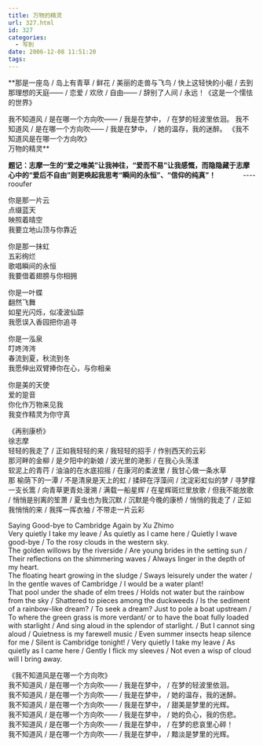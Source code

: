 ```yaml
---
title: 万物的精灵
url: 327.html
id: 327
categories:
  - 写到
date: 2006-12-08 11:51:20
tags:
---
```


**那是一座岛 / 岛上有青草 / 鲜花 / 美丽的走兽与飞鸟 / 快上这轻快的小艇 / 去到那理想的天庭—— / 恋爱 / 欢欣 / 自由—— / 辞别了人间 / 永远！《这是一个懦怯的世界》  
  
我不知道风 / 是在哪一个方向吹—— / 我是在梦中， / 在梦的轻波里依洄。 我不知道风 / 是在哪一个方向吹—— / 我是在梦中， / 她的温存，我的迷醉。 《我不知道风是在哪一个方向吹》  
万物的精灵**  
  
**题记：志摩一生的“爱之唯美”让我神往，“爱而不易”让我感慨，而隐隐藏于志摩心中的“爱后不自由”则更唤起我思考“瞬间的永恒”、“信仰的纯真”！**              ----rooufer  
  
你是那一片云  
点缀蓝天  
映照着晴空  
我要立地山顶与你靠近  
  
你是那一抹虹  
五彩绚烂  
歌唱瞬间的永恒  
我要借着翅膀与你相拥  
  
你是一叶蝶  
翻然飞舞  
如星光闪烁，似凌波仙踪  
我愿误入香园把你追寻  
  
你是一泓泉  
叮咚涔涔  
春流到夏，秋流到冬  
我愿伸出双臂捧你在心，与你相亲  
  
你是美的天使  
爱的跫音  
你化作万物来见我  
我变作精灵为你守真  
  
  
《再别康桥》  
徐志摩  
轻轻的我走了 / 正如我轻轻的来 / 我轻轻的招手 / 作别西天的云彩  
那河畔的金柳 / 是夕阳中的新娘 / 波光里的滟影 / 在我心头荡漾  
软泥上的青荇 / 油油的在水底招摇 / 在康河的柔波里 / 我甘心做一条水草  
那 榆荫下的一潭 / 不是清泉是天上的虹 / 揉碎在浮藻间 / 沈淀彩虹似的梦 / 寻梦撑一支长篙 / 向青草更青处漫溯 / 满载一船星辉 / 在星辉斑烂里放歌 / 但我不能放歌 / 悄悄是别离的笙萧 / 夏虫也为我沉默 / 沉默是今晚的康桥 / 悄悄的我走了 / 正如我悄悄的来 / 我挥一挥衣袖 / 不带走一片云彩  
  
Saying Good-bye to Cambridge Again by Xu Zhimo  
Very quietly I take my leave / As quietly as I came here / Quietly I wave good-bye / To the rosy clouds in the western sky.  
The golden willows by the riverside / Are young brides in the setting sun / Their reflections on the shimmering waves / Always linger in the depth of my heart.  
The floating heart growing in the sludge / Sways leisurely under the water / In the gentle waves of Cambridge / I would be a water plant!  
That pool under the shade of elm trees / Holds not water but the rainbow from the sky / Shattered to pieces among the duckweeds / Is the sediment of a rainbow-like dream? / To seek a dream? Just to pole a boat upstream / To where the green grass is more verdant/ or to have the boat fully loaded with starlight / And sing aloud in the splendor of starlight. / But I cannot sing aloud / Quietness is my farewell music / Even summer insects heap silence for me / Silent is Cambridge tonight! / Very quietly I take my leave / As quietly as I came here / Gently I flick my sleeves / Not even a wisp of cloud will I bring away.  
  
《我不知道风是在哪一个方向吹》  
我不知道风 / 是在哪一个方向吹—— / 我是在梦中， / 在梦的轻波里依洄。  
我不知道风 / 是在哪一个方向吹—— / 我是在梦中， / 她的温存，我的迷醉。  
我不知道风 / 是在哪一个方向吹—— / 我是在梦中， / 甜美是梦里的光辉。  
我不知道风 / 是在哪一个方向吹—— / 我是在梦中， / 她的负心，我的伤悲。  
我不知道风 / 是在哪一个方向吹—— / 我是在梦中， / 在梦的悲哀里心碎！  
我不知道风 / 是在哪一个方向吹—— / 我是在梦中， / 黯淡是梦里的光辉。